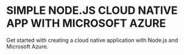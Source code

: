 # SIMPLE NODE.JS CLOUD NATIVE APP WITH MICROSOFT AZURE

Get started with creating a cloud native application with Node.js and Microsoft Azure.
